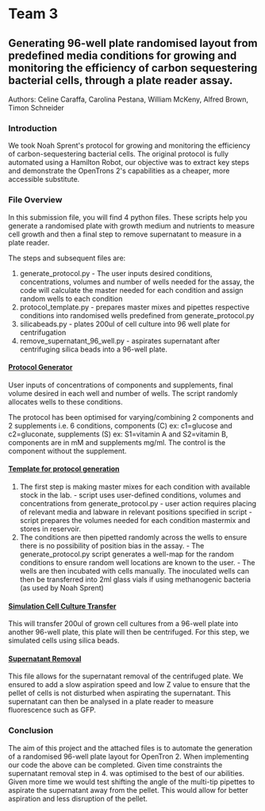 # Team 3

## Generating 96-well plate randomised layout from predefined media conditions for growing and monitoring the efficiency of carbon sequestering bacterial cells, through a plate reader assay.

Authors: Celine Caraffa, Carolina Pestana, William McKeny, Alfred Brown, Timon Schneider

### Introduction

We took Noah Sprent's protocol for growing and monitoring the efficiency of carbon-sequestering bacterial cells. The original protocol is fully automated using a Hamilton Robot, our objective was to extract key steps and demonstrate the OpenTrons 2's capabilities as a cheaper, more accessible substitute.

### File Overview

In this submission file, you will find 4 python files. These scripts help you generate a randomised plate with growth medium and nutrients to measure cell growth and then a final step to remove supernatant to measure in a plate reader.

The steps and subsequent files are:

1. generate_protocol.py - The user inputs desired conditions, concentrations, volumes and number of wells needed for the assay, the code will calculate the master needed for each condition and assign random wells to each condition
2. protocol_template.py - prepares master mixes and pipettes respective conditions into randomised wells predefined from generate_protocol.py
3. silicabeads.py - plates 200ul of cell culture into 96 well plate for centrifugation
4. remove_supernatant_96_well.py - aspirates supernatant after centrifuging silica beads into a 96-well plate.

#### [Protocol Generator](/Team_3/generate_protocol.py)

User inputs of concentrations of components and supplements, final volume desired in each well and number of wells. The script randomly allocates wells to these conditions.

The protocol has been optimised for varying/combining 2 components and 2 supplements i.e. 6 conditions, components (C) ex: c1=glucose and c2=gluconate, supplements (S) ex: S1=vitamin A and S2=vitamin B, components are in mM and supplements mg/ml. The control is the component without the supplement.

#### [Template for protocol generation](/Team_3/protocol_template.py)

1. The first step is making master mixes for each condition with available stock in the lab. - script uses user-defined conditions, volumes and concentrations from generate_protocol.py - user action requires placing of relevant media and labware in relevant positions specified in script - script prepares the volumes needed for each condition mastermix and stores in reservoir.
2. The conditions are then pipetted randomly across the wells to ensure there is no possibility of position bias in the assay. - The generate_protocol.py script generates a well-map for the random conditions to ensure random well locations are known to the user. - The wells are then incubated with cells manually. The inoculated wells can then be transferred into 2ml glass vials if using methanogenic bacteria (as used by Noah Sprent)

#### [Simulation Cell Culture Transfer](/Team_3/silicabeads.py)

This will transfer 200ul of grown cell cultures from a 96-well plate into another 96-well plate, this plate will then be centrifuged. For this step, we simulated cells using silica beads.

#### [Supernatant Removal](/Team_3/remove_supernatant_96_well.py)

This file allows for the supernatant removal of the centrifuged plate. We ensured to add a slow aspiration speed and low Z value to ensure that the pellet of cells is not disturbed when aspirating the supernatant. This supernatant can then be analysed in a plate reader to measure fluorescence such as GFP.

### Conclusion

The aim of this project and the attached files is to automate the generation of a randomised 96-well plate layout for OpenTron 2. When implementing our code the above can be completed. Given time constraints the supernatant removal step in 4. was optimised to the best of our abilities. Given more time we would test shifting the angle of the multi-tip pipettes to aspirate the supernatant away from the pellet. This would allow for better aspiration and less disruption of the pellet.
